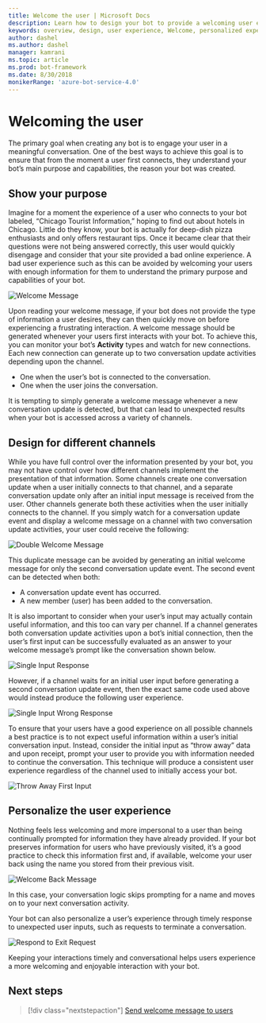 ```yaml
---
title: Welcome the user | Microsoft Docs
description: Learn how to design your bot to provide a welcoming user experience.
keywords: overview, design, user experience, Welcome, personalized experience 
author: dashel
ms.author: dashel
manager: kamrani
ms.topic: article
ms.prod: bot-framework
ms.date: 8/30/2018
monikerRange: 'azure-bot-service-4.0'
---
```


# Welcoming the user

The primary goal when creating any bot is to engage your user in a meaningful conversation. One of the best ways to achieve this goal is to ensure that from the moment a user first connects, they understand your bot’s main purpose and capabilities, the reason your bot was created.

## Show your purpose

Imagine for a moment the experience of a user who connects to your bot labeled, “Chicago Tourist Information,” hoping to find out about hotels in Chicago. Little do they know, your bot is actually for deep-dish pizza enthusiasts and only offers restaurant tips. Once it became clear that their questions were not being answered correctly, this user would quickly disengage and consider that your site provided a bad online experience. A bad user experience such as this can be avoided by welcoming your users with enough information for them to understand the primary purpose and capabilities of your bot. 

![Welcome Message](./media/welcome_message.png)

Upon reading your welcome message, if your bot does not provide the type of information a user desires, they can then quickly move on before experiencing a frustrating interaction.
A welcome message should be generated whenever your users first interacts with your bot. To achieve this, you can monitor your bot’s **Activity** types and watch for new connections. Each new connection can generate up to two conversation update activities depending upon the channel.

- One when the user’s bot is connected to the conversation.
- One when the user joins the conversation.

It is tempting to simply generate a welcome message whenever a new conversation update is detected, but that can lead to unexpected results when your bot is accessed across a variety of channels.

## Design for different channels

While you have full control over the information presented by your bot, you may not have control over how different channels implement the presentation of that information. Some channels create one conversation update when a user initially connects to that channel, and a separate conversation update only after an initial input message is received from the user. Other channels generate both these activities when the user initially connects to the channel. If you simply watch for a conversation update event and display a welcome message on a channel with two conversation update activities, your user could receive the following:

![Double Welcome Message](./media/double_welcome_message.png)

This duplicate message can be avoided by generating an initial welcome message for only the second conversation update event. The second event can be detected when both:
- A conversation update event has occurred.
- A new member (user) has been added to the conversation.

It is also important to consider when your user’s input may actually contain useful information, and this too can vary per channel. If a channel generates both conversation update activities upon a bot’s initial connection, then the user’s first input can be successfully evaluated as an answer to your welcome message’s prompt like the conversation shown below.

![Single Input Response](./media/single_input_response.png)

However, if a channel waits for an initial user input before generating a second conversation update event, then the exact same code used above would instead produce the following user experience.

![Single Input Wrong Response](./media/single_input_wrong_response.png)

To ensure that your users have a good experience on all possible channels a best practice is to not expect useful information within a user’s initial conversation input. Instead, consider the initial input as “throw away” data and upon receipt, prompt your user to provide you with information needed to continue the conversation. This technique will produce a consistent user experience regardless of the channel used to initially access your bot.

![Throw Away First Input](./media/no_first_input_response.png)

## Personalize the user experience

Nothing feels less welcoming and more impersonal to a user than being continually prompted for information they have already provided. If your bot preserves information for users who have previously visited, it’s a good practice to check this information first and, if available, welcome your user back using the name you stored from their previous visit. 

![Welcome Back Message](./media/welcome_back.png)

In this case, your conversation logic skips prompting for a name and moves on to your next conversation activity.

Your bot can also personalize a user’s experience through timely response to unexpected user inputs, such as requests to terminate a conversation.

![Respond to Exit Request](./media/respond_to_exit.png)

Keeping your interactions timely and conversational helps users experience a more welcoming and enjoyable interaction with your bot.

## Next steps
> [!div class="nextstepaction"]
> [Send welcome message to users](bot-builder-send-welcome-message.md)
